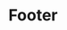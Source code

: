 ---
title: Footer
metadata:
  robots: noindex
routable: false
visible: false
expires: 0
sitemap:
   ignore: true
# do not change taxonomy definition
# unique category is an identifier in templates/partials/footer.html.twig
taxonomy:
   tag: 'unique-footer'

# custom fields
social:
  headline: Stay in touch
  byline:
    # (values) bold | italic | uppercase | normal-case | small
    # class: 'normal-case'
    text: In posuere eleifend <span class="nowrap">odio quisque</span> semper.
  button:
    # (values) bold | italic | uppercase | normal-case | small | normal
    text: 'Newsletter'
    class: 'normal icon fa-envelope-o'
    url: 'https://kittyfishfrommars.github.io'
  items:
    -
      title: YouTube
      icon: fa fa-youtube-play
      url: 'https://youtube.com'
    -
      title: Facebook
      icon: fa fa-facebook
      url: 'https://facebook.com'
    -
      title: Tickets
      # icon: fa fa-ticket
      icon: fa fa-tags
      url: 'https://github.com/kittyfishfrommars'
  legal:
    credits:
      title: 'Credits'
      id: '#credits'
    privacy:
      title: 'Privacy Policy'
      id: '#privacy'
    notice:
      title: 'Legal Notice'
    #  id: ''
---